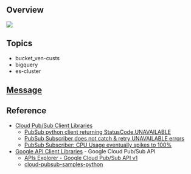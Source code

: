 

## Overview
![](https://drive.google.com/uc?id=1qnS-pLb7ZfK__745vSx9J5bdidx6b8Tw)


## Topics
* bucket_ven-custs
* bigquery
* es-cluster

## [Message](https://github.com/VenRaaS/Horae/wiki/Message-format)

## Reference
* [Cloud Pub/Sub Client Libraries](https://cloud.google.com/pubsub/docs/reference/libraries#client-libraries-install-python)
  * [PubSub python client returning StatusCode.UNAVAILABLE](https://stackoverflow.com/questions/46788681/google-pubsub-python-client-returning-statuscode-unavailable)
  * [PubSub Subscriber does not catch & retry UNAVAILABLE errors](https://github.com/GoogleCloudPlatform/google-cloud-python/issues/4234)
  * [PubSub Subscriber: CPU Usage eventually spikes to 100%](https://github.com/GoogleCloudPlatform/google-cloud-python/issues/4600)
* [Google API Client Libraries](https://developers.google.com/api-client-library/) - Google Cloud Pub/Sub API
  * [APIs Explorer - Google Cloud Pub/Sub API v1](https://developers.google.com/apis-explorer/#p/pubsub/v1/)
  * [cloud-pubsub-samples-python](https://github.com/GoogleCloudPlatform/cloud-pubsub-samples-python/blob/master/cmdline-pull/pubsub_sample.py)
